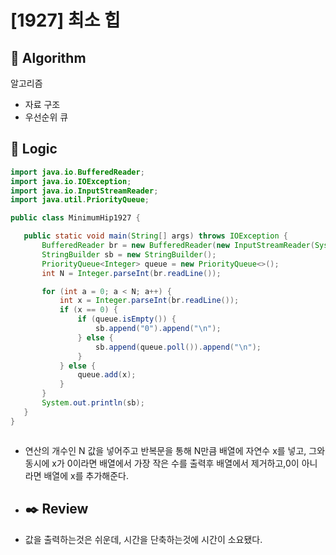 # [1927] 최소 힙

## :pushpin: **Algorithm**

알고리즘
- 자료 구조
- 우선순위 큐
## :round_pushpin: **Logic**

 ```java
import java.io.BufferedReader;
import java.io.IOException;
import java.io.InputStreamReader;
import java.util.PriorityQueue;

public class MinimumHip1927 {

    public static void main(String[] args) throws IOException {
        BufferedReader br = new BufferedReader(new InputStreamReader(System.in));
        StringBuilder sb = new StringBuilder();
        PriorityQueue<Integer> queue = new PriorityQueue<>();
        int N = Integer.parseInt(br.readLine());

        for (int a = 0; a < N; a++) {
            int x = Integer.parseInt(br.readLine());
            if (x == 0) {
                if (queue.isEmpty()) {
                    sb.append("0").append("\n");
                } else {
                    sb.append(queue.poll()).append("\n");
                }
            } else {
                queue.add(x);
            }
        }
        System.out.println(sb);
    }
}



 ```

- 연산의 개수인 N 값을 넣어주고 반복문을 통해 N만큼 배열에 자연수 x를 넣고, 그와 동시에 x가 0이라면 배열에서 가장 작은 수를 출력후 배열에서 제거하고,0이 아니라면 배열에 x를 추가해준다. 
- ## :black_nib: **Review**
- 값을 출력하는것은 쉬운데, 시간을 단축하는것에 시간이 소요됐다.